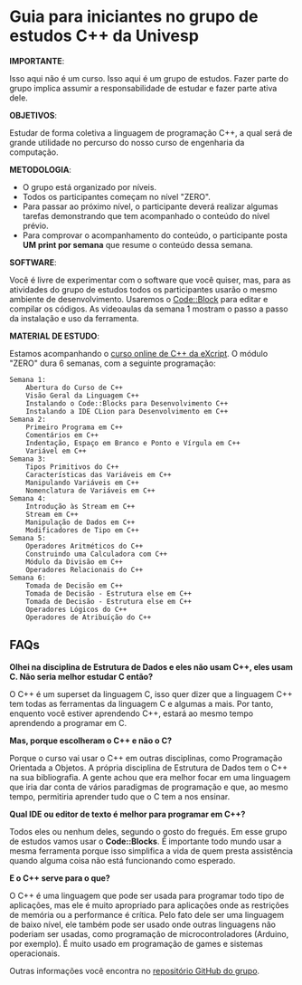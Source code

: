 # Guia para iniciantes no grupo de estudos C++ da Univesp

**IMPORTANTE**:

Isso aqui não é um curso. Isso aqui é um grupo de estudos. Fazer parte do grupo implica assumir a responsabilidade de estudar e fazer parte ativa dele.

**OBJETIVOS**:

Estudar de forma coletiva a linguagem de programação C++, a qual será de grande utilidade no percurso do nosso curso de engenharia da computação.

**METODOLOGIA**:

- O grupo está organizado por níveis.
- Todos os participantes começam no nível "ZERO".
- Para passar ao próximo nível, o participante deverá realizar algumas tarefas demonstrando que tem acompanhado o conteúdo do nível prévio.
- Para comprovar o acompanhamento do conteúdo, o participante posta **UM print por semana** que resume o conteúdo dessa semana.

**SOFTWARE**:

Você é livre de experimentar com o software que você quiser, mas, para as atividades do grupo de estudos todos os participantes usarão o mesmo ambiente de desenvolvimento. Usaremos o [Code::Block](http://www.codeblocks.org/) para editar e compilar os códigos. As videoaulas da semana 1 mostram o passo a passo da instalação e uso da ferramenta.

**MATERIAL DE ESTUDO**:

Estamos acompanhando o [curso online de C++ da eXcript](http://excript.com/curso-cpp.html). O módulo "ZERO" dura 6 semanas, com a seguinte programação:

```
Semana 1:
    Abertura do Curso de C++
    Visão Geral da Linguagem C++
    Instalando o Code::Blocks para Desenvolvimento C++
    Instalando a IDE CLion para Desenvolvimento em C++
Semana 2:
    Primeiro Programa em C++
    Comentários em C++
    Indentação, Espaço em Branco e Ponto e Vírgula em C++
    Variável em C++
Semana 3:
    Tipos Primitivos do C++
    Características das Variáveis em C++
    Manipulando Variáveis em C++
    Nomenclatura de Variáveis em C++
Semana 4:
    Introdução às Stream em C++
    Stream em C++
    Manipulação de Dados em C++
    Modificadores de Tipo em C++
Semana 5:
    Operadores Aritméticos do C++
    Construindo uma Calculadora com C++
    Módulo da Divisão em C++
    Operadores Relacionais do C++
Semana 6:
    Tomada de Decisão em C++
    Tomada de Decisão - Estrutura else em C++
    Tomada de Decisão - Estrutura else em C++
    Operadores Lógicos do C++
    Operadores de Atribuíção do C++
```

## FAQs

**Olhei na disciplina de Estrutura de Dados e eles não usam C++, eles usam C. Não seria melhor estudar C então?**

O C++ é um superset da linguagem C, isso quer dizer que a linguagem C++ tem todas as ferramentas da linguagem C e algumas a mais. Por tanto, enquento você estiver aprendendo C++, estará ao mesmo tempo aprendendo a programar em C.

**Mas, porque escolheram o C++ e não o C?**

Porque o curso vai usar o C++ em outras disciplinas, como Programação Orientada a Objetos. A própria disciplina de Estrutura de Dados tem o C++ na sua bibliografia. A gente achou que era melhor focar em uma linguagem que iria dar conta de vários paradigmas de programação e que, ao mesmo tempo, permitiria aprender tudo que o C tem a nos ensinar.

**Qual IDE ou editor de texto é melhor para programar em C++?**

Todos eles ou nenhum deles, segundo o gosto do fregués. Em esse grupo de estudos vamos usar o **Code::Blocks**. É importante todo mundo usar a mesma ferramenta porque isso simplifica a vida de quem presta assistência quando alguma coisa não está funcionando como esperado.

**E o C++ serve para o que?**

O C++ é uma linguagem que pode ser usada para programar todo tipo de aplicações, mas ele é muito apropriado para aplicações onde as restrições de memória ou a performance é crítica. Pelo fato dele ser uma linguagem de baixo nível, ele também pode ser usado onde outras linguagens não poderiam ser usadas, como programação de microcontroladores (Arduino, por exemplo). É muito usado em programação de games e sistemas operacionais.

Outras informações você encontra no [repositório GitHub do grupo](https://github.com/dorathoto/CPlusPlus_Univesp).